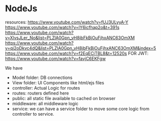 # NodeJs

resources:
https://www.youtube.com/watch?v=fUJ3ULyyA-Y
https://www.youtube.com/watch?v=lY6icfhap2o&t=391s
https://www.youtube.com/watch?v=XlvsJLer_No&list=PLZlA0Gpn_vH8jbFkBjOuFjhxANC63OmXM
https://www.youtube.com/watch?v=qj2oDkvc4dQ&list=PLZlA0Gpn_vH8jbFkBjOuFjhxANC63OmXM&index=5
https://www.youtube.com/watch?v=f2EqECiTBL8&t=12520s
FOR JWT: https://www.youtube.com/watch?v=favjC6EKFgw


We have 
- Model folder: DB connections
- View folder: UI Components like html/ejs files
- controller: Actual Logic for routes
- routes: routers defined here
- public: all static file available to cached on browser
- middleware: all middleware logic
- service: we can have a service folder to move some core logic from controller to service.